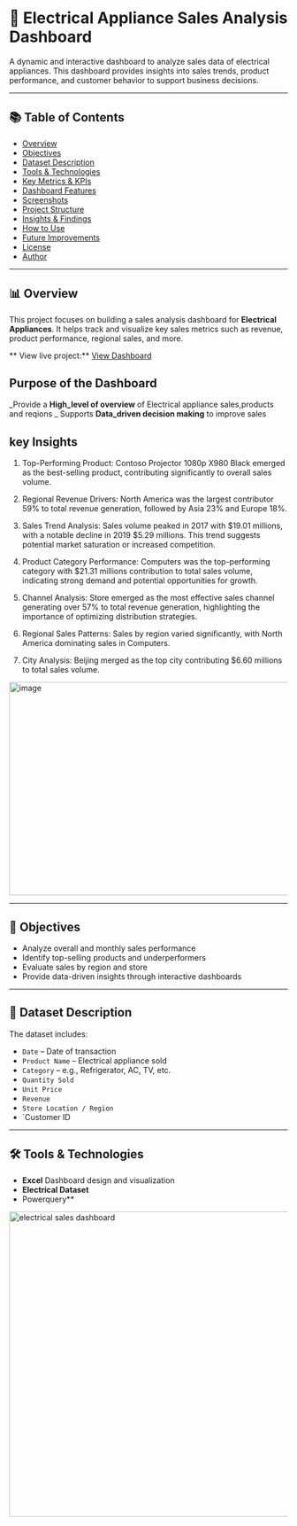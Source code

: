 # 🔌 Electrical Appliance Sales Analysis Dashboard

A dynamic and interactive dashboard to analyze sales data of electrical appliances. This dashboard provides insights into sales trends, product performance, and customer behavior to support business decisions.

---

## 📚 Table of Contents

- [Overview](#-overview)
- [Objectives](#-objectives)
- [Dataset Description](#-dataset-description)
- [Tools & Technologies](#-tools--technologies)
- [Key Metrics & KPIs](#-key-metrics--kpis)
- [Dashboard Features](#-dashboard-features)
- [Screenshots](#-screenshots)
- [Project Structure](#-project-structure)
- [Insights & Findings](#-insights--findings)
- [How to Use](#-how-to-use)
- [Future Improvements](#-future-improvements)
- [License](#-license)
- [Author](#-author)

---

## 📊 Overview

This project focuses on building a sales analysis dashboard for **Electrical Appliances**. It helps track and visualize key sales metrics such as revenue, product performance, regional sales, and more.



** View live project:** [View Dashboard](https://1drv.ms/x/c/2277007ae0603d10/EfpQA3s_wvdDiFQaUlLOvdUBRkZLzPcYP-kjfND0FbTfhw?e=xgVaMa)

## Purpose of the Dashboard

_Provide a **High_level of overview** of Electrical appliance sales,products and reqions 
_ Supports **Data_driven decision making** to improve sales

## key Insights
1. Top-Performing Product: Contoso Projector 1080p X980 Black  emerged as the best-selling product, contributing significantly to overall sales volume.

2. Regional Revenue Drivers: North America was the largest contributor  59% to total  revenue generation, followed by Asia 23% and Europe 18%.

3. Sales Trend Analysis: Sales volume peaked in 2017 with $19.01 millions, with a notable decline in 2019 $5.29 millions. This trend suggests potential market saturation or increased competition.

4. Product Category Performance: Computers was the top-performing category with $21.31 millions contribution to total sales volume, indicating strong demand and potential opportunities for growth.

5. Channel Analysis: Store emerged as the most effective sales channel generating over 57% to total revenue generation, highlighting the importance of optimizing distribution strategies.

6. Regional Sales Patterns: Sales by region varied significantly, with North America dominating sales in Computers.

7. City Analysis: Beijing merged as the top city contributing $6.60 millions to total sales volume.

<img width="1940" height="385" alt="image" src="https://github.com/user-attachments/assets/24d3a970-4dc1-4674-a71c-ebe12ece284b" />


---


## 🎯 Objectives

- Analyze overall and monthly sales performance
- Identify top-selling products and underperformers
- Evaluate sales by region and store
- Provide data-driven insights through interactive dashboards

---

## 📁 Dataset Description

The dataset includes:

- `Date` – Date of transaction  
- `Product Name` – Electrical appliance sold  
- `Category` – e.g., Refrigerator, AC, TV, etc.  
- `Quantity Sold`  
- `Unit Price`  
- `Revenue`  
- `Store Location / Region`  
- `Customer ID 

---

## 🛠️ Tools & Technologies

- **Excel** Dashboard design and visualization
- **Electrical Dataset**
- Powerquery**
<img width="1281" height="551" alt="electrical sales dashboard" src="https://github.com/user-attachments/assets/d99da701-f8c1-49de-bb58-7725505b26ea" />
